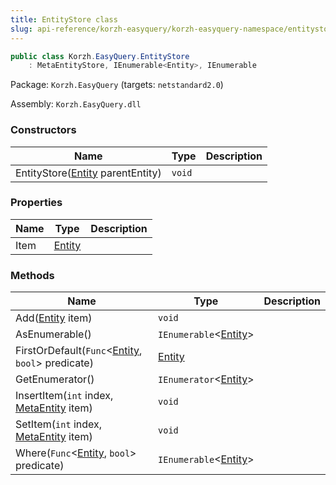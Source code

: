 ```yaml
---
title: EntityStore class
slug: api-reference/korzh-easyquery/korzh-easyquery-namespace/entitystore-class
---
```

```csharp
public class Korzh.EasyQuery.EntityStore
    : MetaEntityStore, IEnumerable<Entity>, IEnumerable

```
Package: `Korzh.EasyQuery` (targets: `netstandard2.0`)

Assembly: `Korzh.EasyQuery.dll`

### Constructors

| Name | Type | Description | 
| --- | --- | --- | 
| EntityStore([Entity](/api-reference/korzh-easyquery/korzh-easyquery-namespace/entity-class) parentEntity) | `void` |  | 


### Properties

| Name | Type | Description | 
| --- | --- | --- | 
| Item | [Entity](/api-reference/korzh-easyquery/korzh-easyquery-namespace/entity-class) |  | 


### Methods

| Name | Type | Description | 
| --- | --- | --- | 
| Add([Entity](/api-reference/korzh-easyquery/korzh-easyquery-namespace/entity-class) item) | `void` |  | 
| AsEnumerable() | `IEnumerable`&lt;[Entity](/api-reference/korzh-easyquery/korzh-easyquery-namespace/entity-class)&gt; |  | 
| FirstOrDefault(`Func`&lt;[Entity](/api-reference/korzh-easyquery/korzh-easyquery-namespace/entity-class), `bool`&gt; predicate) | [Entity](/api-reference/korzh-easyquery/korzh-easyquery-namespace/entity-class) |  | 
| GetEnumerator() | `IEnumerator`&lt;[Entity](/api-reference/korzh-easyquery/korzh-easyquery-namespace/entity-class)&gt; |  | 
| InsertItem(`int` index, [MetaEntity](/api-reference/easydata-core/easydata-namespace/metaentity-class) item) | `void` |  | 
| SetItem(`int` index, [MetaEntity](/api-reference/easydata-core/easydata-namespace/metaentity-class) item) | `void` |  | 
| Where(`Func`&lt;[Entity](/api-reference/korzh-easyquery/korzh-easyquery-namespace/entity-class), `bool`&gt; predicate) | `IEnumerable`&lt;[Entity](/api-reference/korzh-easyquery/korzh-easyquery-namespace/entity-class)&gt; |  |